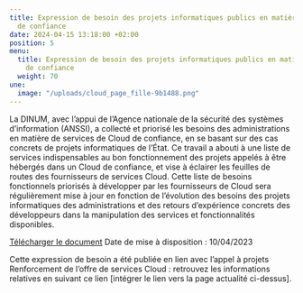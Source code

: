 ```yaml
---
title: Expression de besoin des projets informatiques publics en matière de Cloud
  de confiance
date: 2024-04-15 13:18:00 +02:00
position: 5
menu:
  title: Expression de besoin des projets informatiques publics en matière de Cloud
    de confiance
  weight: 70
une:
  image: "/uploads/cloud_page_fille-9b1488.png"
---
```


La DINUM, avec l’appui de l’Agence nationale de la sécurité des systèmes d’information (ANSSI), a collecté et priorisé les besoins des administrations en matière de services de Cloud de confiance, en se basant sur des cas concrets de projets informatiques de l’État.
Ce travail a abouti à une liste de services indispensables au bon fonctionnement des projets appelés à être hébergés dans un Cloud de confiance, et vise à éclairer les feuilles de routes des fournisseurs de services Cloud.
Cette liste de besoins fonctionnels priorisés à développer par les fournisseurs de Cloud sera régulièrement mise à jour en fonction de l’évolution des besoins des projets informatiques des administrations et des retours d’expérience concrets des développeurs dans la manipulation des services et fonctionnalités disponibles.

[Télécharger le document](/uploads/De%CC%81monstrateur_Besoins_Publication_20240410_ODS.ods)
Date de mise à disposition : 10/04/2023

Cette expression de besoin a été publiée en lien avec l’appel à projets Renforcement de l’offre de services Cloud : retrouvez les informations relatives en suivant ce lien [intégrer le lien vers la page actualité ci-dessus].
